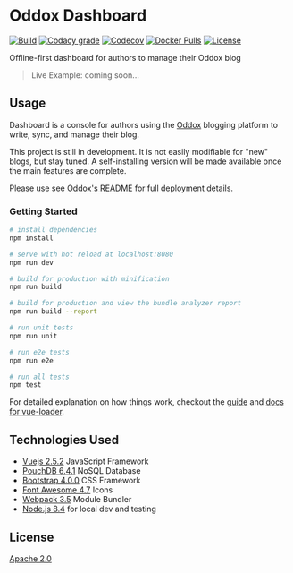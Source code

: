 # Oddox Dashboard

[![Build](https://img.shields.io/travis/oddoxorg/dashboard.svg)](https://travis-ci.org/oddoxorg/dashboard)
[![Codacy grade](https://img.shields.io/codacy/grade/5442d4e80cdf462584e74cdbe9d82063.svg)](https://www.codacy.com/app/amdelamar/dashboard)
[![Codecov](https://img.shields.io/codecov/c/github/oddoxorg/dashboard.svg)](https://codecov.io/gh/oddoxorg/dashboard)
[![Docker Pulls](https://img.shields.io/docker/pulls/oddoxorg/dashboard.svg)](https://hub.docker.com/r/oddoxorg/dashboard/)
[![License](https://img.shields.io/:license-apache-blue.svg)](https://github.com/oddoxorg/dashboard/blob/master/LICENSE)

Offline-first dashboard for authors to manage their Oddox blog

> Live Example: coming soon...

## Usage

Dashboard is a console for authors using the [Oddox](https://github.com/oddoxorg/oddox) blogging platform to write, sync, and manage their blog.

This project is still in development. It is not easily modifiable for "new" blogs, but stay tuned. A self-installing version will be made available once the main features are complete.

Please use see [Oddox's README](https://github.com/oddoxorg/oddox) for full deployment details.

### Getting Started

``` bash
# install dependencies
npm install

# serve with hot reload at localhost:8080
npm run dev

# build for production with minification
npm run build

# build for production and view the bundle analyzer report
npm run build --report

# run unit tests
npm run unit

# run e2e tests
npm run e2e

# run all tests
npm test
```

For detailed explanation on how things work, checkout the [guide](http://vuejs-templates.github.io/webpack/) and [docs for vue-loader](http://vuejs.github.io/vue-loader).

## Technologies Used

 * [Vuejs 2.5.2](https://vuejs.org/) JavaScript Framework
 * [PouchDB 6.4.1](https://pouchdb.com/) NoSQL Database
 * [Bootstrap 4.0.0](https://getbootstrap.com/) CSS Framework
 * [Font Awesome 4.7](http://fontawesome.io/) Icons
 * [Webpack 3.5](https://webpack.js.org/) Module Bundler
 * [Node.js 8.4](https://nodejs.org/) for local dev and testing

## License

[Apache 2.0](https://github.com/oddoxorg/dashboard/blob/master/LICENSE)
